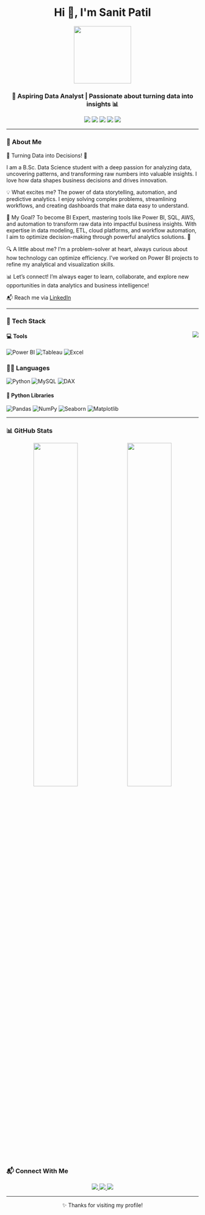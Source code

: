 <h1 align="center">Hi 👋, I'm Sanit Patil</h1>
<p align="center">
  <img src="https://media2.giphy.com/media/v1.Y2lkPTc5MGI3NjExdGNjc2h3MHp4Y2pwMW5sMmcxZzBpbHB5YnF0YWdrOGI1eWowZDg1dCZlcD12MV9pbnRlcm5hbF9naWZfYnlfaWQmY3Q9Zw/VDMHgvx8N9U7UUlczQ/giphy.gif" width="150"/>
</p>
<h3 align="center">🚀 Aspiring Data Analyst | Passionate about turning data into insights 📊</h3>

<p align="center">
  <img src="https://img.shields.io/badge/PowerBI-F2C811?style=for-the-badge&logo=powerbi&logoColor=black" />
  <img src="https://img.shields.io/badge/Tableau-00ACF2?style=for-the-badge&logo=tableau&logoColor=white" />
  <img src="https://img.shields.io/badge/Excel-217346?style=for-the-badge&logo=microsoft-excel&logoColor=white" />
  <img src="https://img.shields.io/badge/SQL-336791?style=for-the-badge&logo=postgresql&logoColor=white" />
  <img src="https://img.shields.io/badge/Python-3776AB?style=for-the-badge&logo=python&logoColor=white" />
</p>

---

### 🧠 About Me

🚀 Turning Data into Decisions! 🚀

I am a B.Sc. Data Science student with a deep passion for analyzing data, uncovering patterns, and transforming raw numbers into valuable insights. I love how data shapes business decisions and drives innovation.

💡 What excites me? The power of data storytelling, automation, and predictive analytics. I enjoy solving complex problems, streamlining workflows, and creating dashboards that make data easy to understand.

🎯 My Goal? To become BI Expert, mastering tools like Power BI, SQL, AWS, and automation to transform raw data into impactful business insights. With expertise in data modeling, ETL, cloud platforms, and workflow automation, I aim to optimize decision-making through powerful analytics solutions. 🚀

🔍 A little about me? I’m a problem-solver at heart, always curious about how technology can optimize efficiency. I’ve worked on Power BI projects to refine my analytical and visualization skills.

📊 Let’s connect! I’m always eager to learn, collaborate, and explore new opportunities in data analytics and business intelligence!

📬 Reach me via [LinkedIn](http://www.linkedin.com/in/sanit-patil-163395306)

---

### 🧰 Tech Stack

<img src="https://media1.giphy.com/media/v1.Y2lkPTc5MGI3NjExdnM0dTFnY2g2YWluZWFtcDF1dWw5bXBmN2J5ZnA2b20ybmRoZmNzZSZlcD12MV9pbnRlcm5hbF9naWZfYnlfaWQmY3Q9Zw/AdtB8TtizElk0OrRGR/giphy.gif" align="right" />

#### 💻 Tools 
![Power BI](https://img.shields.io/badge/PowerBI-yellow?style=for-the-badge&logo=powerbi) ![Tableau](https://img.shields.io/badge/Tableau-blue?style=for-the-badge&logo=tableau&logoColor=white) ![Excel](https://img.shields.io/badge/Excel-green?style=for-the-badge&logo=microsoft-excel&logoColor=white)  

### 🧑‍💻 **Languages**
![Python](https://img.shields.io/badge/Python-3776AB?style=for-the-badge&logo=python&logoColor=white)
![MySQL](https://img.shields.io/badge/MySQL-005C84?style=for-the-badge&logo=mysql&logoColor=white)
![DAX](https://img.shields.io/badge/DAX-grey?style=for-the-badge)  

#### 🐍 Python Libraries  
![Pandas](https://img.shields.io/badge/Pandas-150458?style=for-the-badge&logo=pandas) ![NumPy](https://img.shields.io/badge/NumPy-013243?style=for-the-badge&logo=numpy) ![Seaborn](https://img.shields.io/badge/Seaborn-2D3F50?style=for-the-badge) ![Matplotlib](https://img.shields.io/badge/Matplotlib-3776AB?style=for-the-badge&logo=python)

---

### 📊 GitHub Stats

<p align="center">
  <img src="https://github-readme-stats.vercel.app/api?username=Sanit26&show_icons=true&theme=tokyonight" width="48%" />
  <img src="https://github-readme-stats.vercel.app/api/top-langs/?username=Sanit26&layout=compact&theme=tokyonight" width="48%" />
</p>

### 📬 Connect With Me

<p align="center">
  <a href="http://www.linkedin.com/in/sanit-patil-163395306">
    <img src="https://img.shields.io/badge/LinkedIn-blue?style=for-the-badge&logo=linkedin" />
  </a>
  <a href="mailto:sanitpatil3@gmail.com">
    <img src="https://img.shields.io/badge/Email-red?style=for-the-badge&logo=gmail&logoColor=white" />
  </a>
  <a href="https://github.com/Sanit26">
    <img src="https://img.shields.io/badge/GitHub-100000?style=for-the-badge&logo=github&logoColor=white" />
  </a>
</p>

---

<p align="center">✨ Thanks for visiting my profile!</p>

